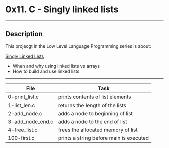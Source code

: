 # 0x11. C - Singly linked lists
---
## Description

This projecgt in the Low Level Language Programming series is about:

[Singly Linked Lists](https://www.youtube.com/watch?v=udapt4FGY20&feature=youtu.be&t=2m10s)
* When and why using linked lists vs arrays
* How to build and use linked lists

---
File|Task
---|---
0-print_list.c | prints contents of list elements
1-list_len.c | returns the length of the lists
2-add_node.c | adds a node to beginning of list
3-add_node_end.c | adds a node to the end of list
4-free_list.c | frees the allocated memory of list
100-first.c | prints a string before main is executed

